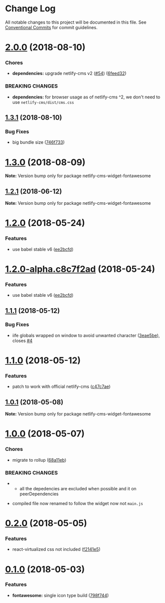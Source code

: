 # Change Log

All notable changes to this project will be documented in this file.
See [Conventional Commits](https://conventionalcommits.org) for commit guidelines.

<a name="2.0.0"></a>
# [2.0.0](https://github.com/ekoeryanto/netlify-cms-widgets/compare/netlify-cms-widget-fontawesome@1.3.1...netlify-cms-widget-fontawesome@2.0.0) (2018-08-10)


### Chores

* **dependencies:** upgrade netlify-cms v2 ([#54](https://github.com/ekoeryanto/netlify-cms-widgets/issues/54)) ([6feed32](https://github.com/ekoeryanto/netlify-cms-widgets/commit/6feed32))


### BREAKING CHANGES

* **dependencies:** for browser usage as of netlify-cms ^2, we don't need to use `netlify-cms/dist/cms.css`




<a name="1.3.1"></a>
## [1.3.1](https://github.com/ekoeryanto/netlify-cms-widgets/compare/netlify-cms-widget-fontawesome@1.3.0...netlify-cms-widget-fontawesome@1.3.1) (2018-08-10)


### Bug Fixes

* big bundle size ([746f733](https://github.com/ekoeryanto/netlify-cms-widgets/commit/746f733))




<a name="1.3.0"></a>
# [1.3.0](https://github.com/ekoeryanto/netlify-cms-widgets/compare/netlify-cms-widget-fontawesome@1.2.1...netlify-cms-widget-fontawesome@1.3.0) (2018-08-09)




**Note:** Version bump only for package netlify-cms-widget-fontawesome

<a name="1.2.1"></a>
## [1.2.1](https://github.com/ekoeryanto/netlify-cms-widgets/compare/netlify-cms-widget-fontawesome@1.2.0...netlify-cms-widget-fontawesome@1.2.1) (2018-06-12)




**Note:** Version bump only for package netlify-cms-widget-fontawesome

<a name="1.2.0"></a>
# [1.2.0](https://github.com/ekoeryanto/netlify-cms-widgets/compare/netlify-cms-widget-fontawesome@1.1.1...netlify-cms-widget-fontawesome@1.2.0) (2018-05-24)


### Features

* use babel stable v6 ([ee2bcfd](https://github.com/ekoeryanto/netlify-cms-widgets/commit/ee2bcfd))




<a name="1.2.0-alpha.c8c7f2ad"></a>
# [1.2.0-alpha.c8c7f2ad](https://github.com/ekoeryanto/netlify-cms-widgets/compare/netlify-cms-widget-fontawesome@1.1.1...netlify-cms-widget-fontawesome@1.2.0-alpha.c8c7f2ad) (2018-05-24)


### Features

* use babel stable v6 ([ee2bcfd](https://github.com/ekoeryanto/netlify-cms-widgets/commit/ee2bcfd))




<a name="1.1.1"></a>
## [1.1.1](https://github.com/ekoeryanto/netlify-cms-widgets/compare/netlify-cms-widget-fontawesome@1.1.0...netlify-cms-widget-fontawesome@1.1.1) (2018-05-12)


### Bug Fixes

* iife globals wrapped on window to avoid unwanted character ([3eae5be](https://github.com/ekoeryanto/netlify-cms-widgets/commit/3eae5be)), closes [#4](https://github.com/ekoeryanto/netlify-cms-widgets/issues/4)




<a name="1.1.0"></a>
# [1.1.0](https://github.com/ekoeryanto/netlify-cms-widgets/compare/netlify-cms-widget-fontawesome@1.0.1...netlify-cms-widget-fontawesome@1.1.0) (2018-05-12)


### Features

* patch to work with official netlify-cms ([c47c7ae](https://github.com/ekoeryanto/netlify-cms-widgets/commit/c47c7ae))




<a name="1.0.1"></a>
## [1.0.1](https://github.com/ekoeryanto/netlify-cms-widgets/compare/netlify-cms-widget-fontawesome@1.0.0...netlify-cms-widget-fontawesome@1.0.1) (2018-05-08)




**Note:** Version bump only for package netlify-cms-widget-fontawesome

<a name="1.0.0"></a>
# [1.0.0](https://github.com/ekoeryanto/netlify-cms-widgets/compare/netlify-cms-widget-fontawesome@0.2.0...netlify-cms-widget-fontawesome@1.0.0) (2018-05-07)


### Chores

* migrate to rollup ([68a11eb](https://github.com/ekoeryanto/netlify-cms-widgets/commit/68a11eb))


### BREAKING CHANGES

* - all the depedencies are excluded when possible and it on peerDependencies
- compiled file now renamed to follow the widget now not `main.js`




<a name="0.2.0"></a>
# [0.2.0](https://github.com/ekoeryanto/netlify-cms-widgets/compare/netlify-cms-widget-fontawesome@0.1.0...netlify-cms-widget-fontawesome@0.2.0) (2018-05-05)


### Features

* react-virtualized css not included ([f2141e5](https://github.com/ekoeryanto/netlify-cms-widgets/commit/f2141e5))




<a name="0.1.0"></a>
# [0.1.0](https://github.com/ekoeryanto/netlify-cms-widgets/compare/netlify-cms-widget-fontawesome@0.0.1-alpha.0...netlify-cms-widget-fontawesome@0.1.0) (2018-05-03)


### Features

* **fontawesome:** single icon type build ([798f744](https://github.com/ekoeryanto/netlify-cms-widgets/commit/798f744))
